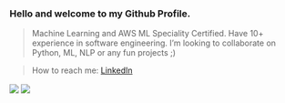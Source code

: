 ### Hello and welcome to my Github Profile.

<!--
**sroder/sroder** is a ✨ _special_ ✨ repository because its `README.md` (this file) appears on your GitHub profile.

Here are some ideas to get you started:

> I’m currently working on ...
> 🌱 I’m currently learning ...
- 👯 I’m looking to collaborate on ...
- 🤔 I’m looking for help with ...
- 💬 Ask me about ...
- 📫 How to reach me: ...
- 😄 Pronouns: ...
- ⚡ Fun fact: ...
-->

> Machine Learning and AWS ML Speciality Certified. Have 10+ experience in software engineering.
> I’m looking to collaborate on Python, ML, NLP or any fun projects ;)

> How to reach me:
[LinkedIn](https://www.linkedin.com/in/saurabhkumarsroder/)

<img align="center" src="https://github-readme-stats.vercel.app/api?username=sroder&theme=dracula&hide=contribs,prs" />
<img align="center" src="https://github-readme-stats.vercel.app/api/top-langs/?username=sroder&layout=compact&theme=dracula" />


